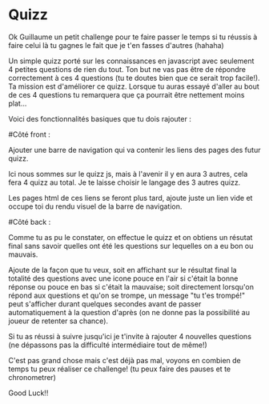 # Quizz
Ok Guillaume un petit challenge pour te faire passer le temps si tu réussis à faire celui là tu gagnes le fait que je t'en fasses d'autres (hahaha)


Un simple quizz porté sur les connaissances en javascript avec seulement 4 petites questions de rien du tout. 
Ton but ne vas pas être de répondre correctement à ces 4 questions (tu te doutes bien que ce serait trop facile!).
Ta mission est d'améliorer ce quizz. Lorsque tu auras essayé d'aller au bout de ces 4 questions tu remarquera que ça pourrait être nettement moins plat...

Voici des fonctionnalités basiques que tu dois rajouter : 

#Côté front :

Ajouter une barre de navigation qui va contenir les liens des pages des futur quizz. 

Ici nous sommes sur le quizz js, mais à l'avenir il y en aura 3 autres, cela fera 4 quizz au total. Je te laisse choisir le langage des 3 autres quizz. 

Les pages html de ces liens se feront plus tard, ajoute juste un lien vide et occupe toi du rendu visuel de la barre de navigation. 

#Côté back : 

Comme tu as pu le constater, on effectue le quizz et on obtiens un résutat final sans savoir quelles ont été les questions sur lequelles on a eu bon ou mauvais. 

Ajoute de la façon que tu veux, soit en affichant sur le résultat final la totalité des questions avec une icone pouce en l'air si c'était la bonne réponse ou pouce en bas si c'était la mauvaise; soit directement lorsqu'on répond aux questions et qu'on se trompe, un message "tu t'es trompé!" peut s'afficher durant quelques secondes avant de passer automatiquement à la question d'après (on ne donne pas la possibilité au joueur de retenter sa chance). 


Si tu as réussi à suivre jusqu'ici je t'invite à rajouter 4 nouvelles questions (ne dépassons pas la difficulté intermédiaire tout de même!)

C'est pas grand chose mais c'est déjà pas mal, voyons en combien de temps tu peux réaliser ce challenge! (tu peux faire des pauses et te chronometrer)

Good Luck!! 
 


